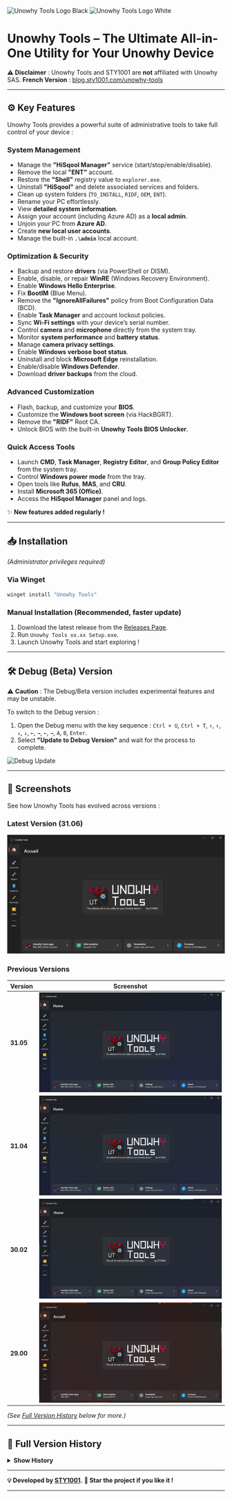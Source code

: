 ![Unowhy Tools Logo Black](https://raw.githubusercontent.com/STY1001/Unowhy-Tools/master/README/UTLogoBlack3.0.png#gh-light-mode-only)
![Unowhy Tools Logo White](https://raw.githubusercontent.com/STY1001/Unowhy-Tools/master/README/UTLogoWhite3.0.png#gh-dark-mode-only)

# **Unowhy Tools** – The Ultimate All-in-One Utility for Your Unowhy Device

**⚠️ Disclaimer** : Unowhy Tools and STY1001 are **not** affiliated with Unowhy SAS.
**French Version** : [blog.sty1001.com/unowhy-tools](https://blog.sty1001.com/unowhy-tools/)

---

## **⚙️ Key Features**
Unowhy Tools provides a powerful suite of administrative tools to take full control of your device :

### **System Management**
- Manage the **"HiSqool Manager"** service (start/stop/enable/disable).
- Remove the local **"ENT"** account.
- Restore the **"Shell"** registry value to `explorer.exe`.
- Uninstall **"HiSqool"** and delete associated services and folders.
- Clean up system folders (`TO_INSTALL`, `RIDF`, `OEM`, `ENT`).
- Rename your PC effortlessly.
- View **detailed system information**.
- Assign your account (including Azure AD) as a **local admin**.
- Unjoin your PC from **Azure AD**.
- Create **new local user accounts**.
- Manage the built-in **`.\admin`** local account.

### **Optimization & Security**
- Backup and restore **drivers** (via PowerShell or DISM).
- Enable, disable, or repair **WinRE** (Windows Recovery Environment).
- Enable **Windows Hello Enterprise**.
- Fix **BootIM** (Blue Menu).
- Remove the **"IgnoreAllFailures"** policy from Boot Configuration Data (BCD).
- Enable **Task Manager** and account lockout policies.
- Sync **Wi-Fi settings** with your device’s serial number.
- Control **camera** and **microphone** directly from the system tray.
- Monitor **system performance** and **battery status**.
- Manage **camera privacy settings**.
- Enable **Windows verbose boot status**.
- Uninstall and block **Microsoft Edge** reinstallation.
- Enable/disable **Windows Defender**.
- Download **driver backups** from the cloud.

### **Advanced Customization**
- Flash, backup, and customize your **BIOS**.
- Customize the **Windows boot screen** (via HackBGRT).
- Remove the **"RIDF"** Root CA.
- Unlock BIOS with the built-in **Unowhy Tools BIOS Unlocker**.

### **Quick Access Tools**
- Launch **CMD**, **Task Manager**, **Registry Editor**, and **Group Policy Editor** from the system tray.
- Control **Windows power mode** from the tray.
- Open tools like **Rufus**, **MAS**, and **CRU**.
- Install **Microsoft 365 (Office)**.
- Access the **HiSqool Manager** panel and logs.

✨ **New features added regularly !**

---

## **📥 Installation**
*(Administrator privileges required)*

### **Via Winget**
```sh
winget install "Unowhy Tools"
```

### **Manual Installation (Recommended, faster update)**
1. Download the latest release from the [Releases Page](https://github.com/STY1001/Unowhy-Tools/releases/latest).
2. Run `Unowhy Tools xx.xx Setup.exe`.
3. Launch Unowhy Tools and start exploring !

---

## **🛠️ Debug (Beta) Version**
⚠️ **Caution** : The Debug/Beta version includes experimental features and may be unstable.

To switch to the Debug version :
1. Open the Debug menu with the key sequence :
   `Ctrl + U`, `Ctrl + T`, `↑`, `↑`, `↓`, `↓`, `←`, `→`, `←`, `→`, `A`, `B`, `Enter`.
2. Select **"Update to Debug Version"** and wait for the process to complete.

![Debug Update](https://raw.githubusercontent.com/STY1001/Unowhy-Tools/master/README/DebugUpdate.gif)

---

## **📸 Screenshots**
See how Unowhy Tools has evolved across versions :

### **Latest Version (31.06)**
![UT 31.06](https://raw.githubusercontent.com/STY1001/Unowhy-Tools/master/README/UT31.06.png)

### **Previous Versions**
| Version  | Screenshot |
|----------|------------|
| **31.05** | ![UT 31.05](https://raw.githubusercontent.com/STY1001/Unowhy-Tools/master/README/UT31.05.png) |
| **31.04** | ![UT 31.04](https://raw.githubusercontent.com/STY1001/Unowhy-Tools/master/README/UT31.04.png) |
| **30.02** | ![UT 30.02](https://raw.githubusercontent.com/STY1001/Unowhy-Tools/master/README/UT30.02.png) |
| **29.00** | ![UT 29.00](https://raw.githubusercontent.com/STY1001/Unowhy-Tools/master/README/UT29.00.png) |

*(See [Full Version History](#-full-version-history) below for more.)*

---

## **📜 Full Version History**
<details>
<summary><strong>Show History</strong></summary>

### **Version 31.xx**
- **31.06** – ![UT 31.06](https://raw.githubusercontent.com/STY1001/Unowhy-Tools/master/README/UT31.06.png)
- **31.05** – ![UT 31.05](https://raw.githubusercontent.com/STY1001/Unowhy-Tools/master/README/UT31.05.png)

### **Version 30.xx**
- **30.02** – ![UT 30.02](https://raw.githubusercontent.com/STY1001/Unowhy-Tools/master/README/UT30.02.png)
- **30.01** – ![UT 30.01](https://raw.githubusercontent.com/STY1001/Unowhy-Tools/master/README/UT30.01.png)

### **Version 29.xx**
- **29.00** – ![UT 29.00](https://raw.githubusercontent.com/STY1001/Unowhy-Tools/master/README/UT29.00.png)

*(Check the repository for the complete history.)*
</details>

---

**💡 Developed by [STY1001](https://github.com/STY1001).**
**🌟 Star the project if you like it !**

---
